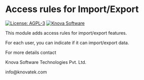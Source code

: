 

<h1 class="title">Access rules for Import/Export</h1>

<p><a class="reference external" href="http://www.gnu.org/licenses/agpl-3.0-standalone.html"><img alt="License: AGPL-3" src="https://img.shields.io/badge/licence-AGPL--3-blue.png" /></a> <a class="reference external" href="https://knovatek.com"><img alt="Knova Software" src="https://img.shields.io/badge/github-Smile_SA%2Fodoo_addons-lightgray.png?logo=github" /></a></p>
<p>This module adds access rules for import/export features.</p>
<p>For each user, you can indicate if it can import/export data.</p>
<p>For more details contact </p>
<p>Knova Software Technologies Pvt. Ltd.</p>
<p>info@knovatek.com</p>
</div>
</body>
</html>
